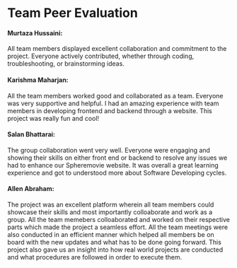 # Team Peer Evaluation


#### Murtaza Hussaini:
All team members displayed excellent collaboration and commitment to the project. Everyone actively contributed, whether through coding, troubleshooting, or brainstorming ideas.

#### Karishma Maharjan: 
All the team members worked good and collaborated as a team. Everyone was very supportive and helpful. I had an amazing experience with team members in developing frontend and backend through a website. This project was really fun and cool!

#### Salan Bhattarai:
The group collaboration went very well. Everyone were engaging and showing their skills on either front end or backend to resolve any issues we had to enhance our Spheremovie website. It was overall a great learning experience and got to understood more about Software Developing cycles.

#### Allen Abraham:
The project was an excellent platform wherein all team members could showcase their skills and most importantly colloaborate and work as a group. All the team memebers colloaborated and worked on their respective parts which made the project a seamless effort. All the team meetings were also conducted in an efficient manner which helped all members be on board with the new updates and what has to be done going forward. This project also gave us an insight into how real world projects are conducted and what procedures are followed in order to execute them.  
